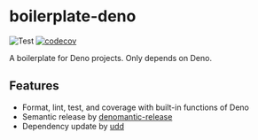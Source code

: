 # boilerplate-deno

![Test](https://github.com/hasundue/boilerplate-deno/actions/workflows/ci.yml/badge.svg)
[![codecov](https://codecov.io/gh/hasundue/boilerplate-deno/branch/main/graph/badge.svg?token=7BS432RAXB)](https://codecov.io/gh/hasundue/boilerplate-deno)

A boilerplate for Deno projects. Only depends on Deno.

## Features

- Format, lint, test, and coverage with built-in functions of Deno
- Semantic release by
  [denomantic-release](https://github.com/hasundue/denomantic-release)
- Dependency update by [udd](https://github.com/hayd/deno-udd)

